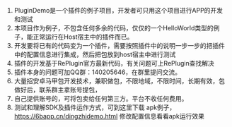1. PluginDemo是一个插件的例子项目，开发者可只用这个项目进行APP的开发和测试
2. 本项目作为例子，不包含任何多余的代码，仅仅的一个HelloWorld类型的例子，能正常运行在Host宿主中的插件而已。
3. 开发要将已有的代码变为一个插件，需要按照插件中的说明一步一步的把插件中的配置信息进行集成，然后把包放到host宿主中进行测试
4. 插件的开发基于RePlugin官方最新代码，有关问题可上RePlugin查找解决
5. 插件本身的问题可加QQ群：140205646，在群里提问交流。
6. 大量招安卓马甲包开发技术，兼职做包，不限地域，不限时间，长期有效，包做好后，联系群主拿账号提包，
7. 自己提供账号的，可将包卖给任何第三方。平台不收任何费用。
8. 测试和理解SDK及插件运作方式，可到这里下载 apk例子，https://6bapp.cn/dingzhidemo.html 修改配置信息看看apk运行效果